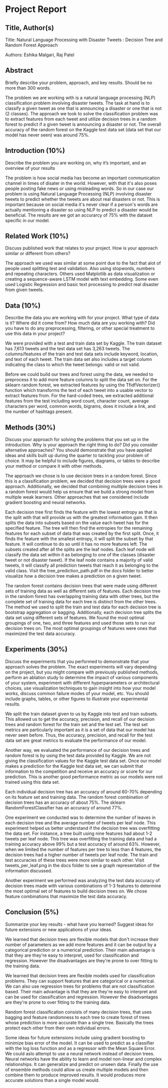 # Project Report

## Title, Author(s)
Title: Natural Language Processing with Disaster Tweets : Decision Tree and Random Forest Approach

Authors: Eshika Malgari, Raj Patel

## Abstract
Briefly describe your problem, approach, and key results. Should be no more than 300 words.

The problem we are working with is a natural language processing (NLP) classification problem involving disaster tweets.  The task at hand is to classify a given tweet as one that is announcing a disaster or one that is not (2 classes). The approach we took to solve the classification problem was to extract features from each tweet and utilize decision trees in a random forest to predict if a given tweet is announcing a disaster or not.  The overall accuracy of the random forest on the Kaggle test data set (data set that our model has never seen) was around 75%.

## Introduction (10%)
Describe the problem you are working on, why it’s important, and an overview of your results

The problem is how social media has become an important communication channel in times of disater in the world. However, with that it's also poses people posting fake news or using misleading words. So in our case our problem is using Natural Language Processing (NLP) involving disaster tweets to predict whether the tweets are about real disasters or not. This is important because on social media it's never clear if a person's words are actually mentioning a disaster so using NLP to predict a disaster would be beneficial. The results are we got an accurarcy of 75% with the dataset specific in our model. 

## Related Work (10%)
Discuss published work that relates to your project. How is your approach similar or different from others?

The approach we used was similar at some point due to the fact that alot of people used splitting test and validation. Also using stopwords, numbers and repeating characters. Others used Matplotlib as data visualization or creating a sequence-aware LSTM model with text embedding. Some even used Logistic Regression and basic text processing to predict real disaster from given tweets.

## Data (10%)
Describe the data you are working with for your project. What type of data is it? Where did it come from? How much data are you working with? Did you have to do any preprocessing, filtering, or other special treatment to use this data in your project?

We were provided with a test and train data set by Kaggle. The train dataset has 7,613 tweets and the test data set has 3,263 tweets. The columns/features of the train and test data sets include keyword, location, and text of each tweet. The train data set also includes a target column indicating the class to which the tweet belongs: valid or not valid. 

Before we could build our trees and forest using the data, we needed to preprocess it to add more feature columns to split the data set on.  For the sklearn random forest, we extracted features by using the TfidfVectorizer() function which transforms the text of each tweet into a usable vector to extract features from. For the hard-coded trees, we extracted additional features from the test including word count, character count, average characters per word, common words, bigrams, does it include a link, and the number of hashtags present. 

## Methods (30%)
Discuss your approach for solving the problems that you set up in the introduction. Why is your approach the right thing to do? Did you consider alternative approaches? You should demonstrate that you have applied ideas and skills built up during the quarter to tackling your problem of choice. It may be helpful to include figures, diagrams, or tables to describe your method or compare it with other methods.

The approach we chose is to use decision trees in a random forest. Since this is a classification problem, we decided that decision trees were a good approach. Additionally, we decided that combining multiple decision trees in a random forest would help us ensure that we build a strong model from multiple weak learners.  Other approaches that we considered include gradient boosting and neural networks. 

Each decision tree first finds the feature with the lowest entropy as that is the split with that will provide us with the greatest information gain.  It then splits the data into subsets based on the value each tweet has for the specified feature.  The tree will then find the entropies for the remaining features for each subset of data that was created by the first split.  Once, it finds the feature with the smallest entropy, it will split the subset by that feature.  It will continue to do so until it has no more features left.  The subsets created after all the splits are the leaf nodes.  Each leaf node will classify the data set within it as belonging to one of the classes (disaster tweet or not disaster tweet).  If the leaf node contains a majority of valid tweets, it will classify all prediction tweets that reach it as belonging to the valid class. Visit the tree_prediction_path.pdf in the docs folder to better visualize how a decision tree makes a prediction on a given tweet.

The random forest contains decision trees that were made using different sets of training data as well as different sets of features. Each decision tree in the random forest has overlapping training data with other trees, but the complete set of training data for each tree is distinct from the other trees.  The method we used to split the train and test data for each decision tree is bootstrap aggregation or bagging.  Additionally, each decision tree splits the data set using different sets of features. We found the most optimal groupings of one, two, and three features and used those sets to run our decision trees on.  The most optimal groupings of features were ones that maximized the test data accuracy. 

## Experiments (30%)
Discuss the experiments that you performed to demonstrate that your approach solves the problem. The exact experiments will vary depending on the project, but you might compare with previously published methods, perform an ablation study to determine the impact of various components of your system, experiment with different hyperparameters or architectural choices, use visualization techniques to gain insight into how your model works, discuss common failure modes of your model, etc. You should include graphs, tables, or other figures to illustrate your experimental results.

We split the train dataset given to us by Kaggle into test and train subsets.  This allowed us to get the accuracy, precision, and recall of our decision trees and random forest for the train set and the test set.  The test set metrics are particularly important as it is a set of data that our model has never seen before.  Thus, the accuracy, precision, and recall for the test data set are great metrics to evaluate the performance of our model. 

Another way, we evaluated the performance of our decision trees and random forest is by using the test data provided by Kaggle.  We are not giving the classification values for the Kaggle test data set.  Once our model makes a prediction for the Kaggle test data set, we can submit that information to the competition and receive an accuracy or score for our prediction.  This is another good performance metric as our models were not trained using this data set. 

Each individual decision tree has an accuracy of around 60-70% depending on its feature set and training data.  The random forest combination of decision trees has an accuracy of about 75%.  The sklearn RandomForestClassifier has an accuracy of around 77%. 

One experiment we conducted was to determine the number of leaves in each decision tree and the average number of tweets per leaf node. This experiment helped us better understand if the decision tree was overfitting the data set. For instance, a tree built using nine features had about 1-2 tweets per leaf node. This tree was overfitting the training data and had a training accuracy above 99% but a test accuracy of around 63%. However, when we limited the number of features per tree to less than 4 features, the decision trees had a higher number of tweets per leaf node. The train and test accuracies of these trees were more similar to each other. Visit tweets_per_leaf.png in the docs folder to see a graph representation of the information discussed.

Another experiment we performed was analyzing the test data accuracy of decision trees made with various combinations of 1-3 features to determine the most optimal set of features to build decision trees on. We chose feature combinations that maximize the test data accuracy. 

## Conclusion (5%)
Summarize your key results - what have you learned? Suggest ideas for future extensions or new applications of your ideas.

We learned that decision trees are flexible models that don't increase their number of parameters as we add more features and it can be output by a categorical prediction or a numerical prediction. Their main advantage is that they are they're easy to interpret, used for classification and regression. However the disadvantages are they're prone to over fitting to the training data.

We learned that decision trees are flexible models used for classification problems.  They can support features that are categorical or a numerical.  We can also use regression trees for problems that are not classification based. Their main advantage is that they are they're easy to interpret and can be used for classification and regression. However the disadvantages are they're prone to over fitting to the training data.

Random forest classification consists of many decision trees, that uses bagging and feature randomness to each tree to create forest of trees whose prediction is more accurate than a single tree. Basically the trees protect each other from their own individual errors.

Some ideas for future extensions include using gradient boosting to minimize bias error of the model. It can be used to predict as a classifier with the log loss function and as a regressor with the Mean Square Error.  We could aslo attempt to use a neural network instead of decision trees. Neural networks have the ability to learn and model non-linear and complex relationships. It can generalize and predict on unseen data.  Finally the use of ensemble methods could allow us create multiple models and then combine them to produce improved results. It would produces more accurate solutions than a single model would.
